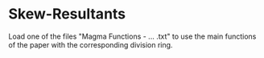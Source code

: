 # Skew-Resultants

Load one of the files "Magma Functions - ... .txt" to use the main functions of the paper with the corresponding division ring. 
